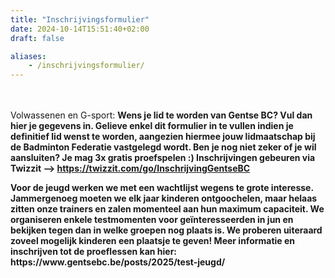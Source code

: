 ```yaml
---
title: "Inschrijvingsformulier"
date: 2024-10-14T15:51:40+02:00
draft: false

aliases:
    - /inschrijvingsformulier/  
---
```




   <br /> <br />Volwassenen en G-sport: 
   <b>Wens je lid te worden van Gentse BC? Vul dan hier je gegevens in.
Gelieve enkel dit formulier in te vullen indien je definitief lid wenst te worden, aangezien hiermee jouw lidmaatschap bij de Badminton Federatie vastgelegd wordt. 
Ben je nog niet zeker of je wil aansluiten?  Je mag 3x gratis proefspelen :)
Inschrijvingen gebeuren via Twizzit --> https://twizzit.com/go/InschrijvingGentseBC
<p><p>

<p> Voor de jeugd werken we met een wachtlijst wegens te grote interesse. Jammergenoeg moeten we elk jaar kinderen ontgoochelen, maar helaas zitten onze trainers en zalen momenteel aan hun maximum capaciteit. We organiseren  enkele testmomenten voor geïnteresseerden in jun en bekijken tegen dan in welke groepen nog plaats is. We proberen uiteraard zoveel mogelijk kinderen een plaatsje te geven! Meer informatie en inschrijven tot de proeflessen kan hier:  https://www.gentsebc.be/posts/2025/test-jeugd/

